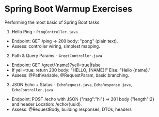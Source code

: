# Spring Boot Warmup Exercises

Performing the most basic of Spring Boot tasks

1. Hello Ping - `PingController.java`

  * Endpoint: GET /ping → 200 body: "pong" (plain text).
  * Assess: controller wiring, simplest mapping.

2. Path & Query Params - `GreetController.java`

  * Endpoint: GET /greet/{name}?yell=true|false
  * If yell=true: return 200 body: "HELLO, {NAME}!" Else: "Hello {name}."
  * Assess: @PathVariable, @RequestParam, basic branching.

3. JSON Echo + Status - `EchoRequest.java`, `EchoResponse.java`, `EchoController.java`
  
  * Endpoint: POST /echo with JSON {"msg":"hi"} → 201 body {"length":2} and header Location: /echo/{uuid}.
  * Assess: @RequestBody, building responses, DTOs, headers
